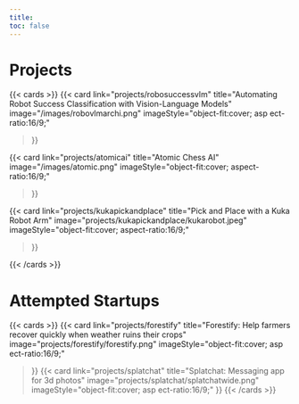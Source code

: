 ```yaml
---
title: 
toc: false
---
```



# Projects

{{< cards >}}
  {{< card
        link="projects/robosuccessvlm"
        title="Automating Robot Success Classification with Vision-Language Models"
        image="/images/robovlmarchi.png"
      imageStyle="object-fit:cover; asp  ect-ratio:16/9;"
  >}}

  {{< card
        link="projects/atomicai"
        title="Atomic Chess AI"
        image="/images/atomic.png"
        imageStyle="object-fit:cover; aspect-ratio:16/9;"
  >}}

  {{< card
        link="projects/kukapickandplace"
        title="Pick and Place with a Kuka Robot Arm"
        image="projects/kukapickandplace/kukarobot.jpeg"
        imageStyle="object-fit:cover; aspect-ratio:16/9;"
  >}}

{{< /cards >}}


# Attempted Startups
{{< cards >}}
  {{< card
        link="projects/forestify"
        title="Forestify: Help farmers recover quickly when weather ruins their crops"
        image="projects/forestify/forestify.png"
      imageStyle="object-fit:cover; asp  ect-ratio:16/9;"
  >}}
  {{< card
      link="projects/splatchat"
      title="Splatchat: Messaging app for 3d photos"
      image="projects/splatchat/splatchatwide.png"
    imageStyle="object-fit:cover; asp  ect-ratio:16/9;"
>}}
{{< /cards >}}
